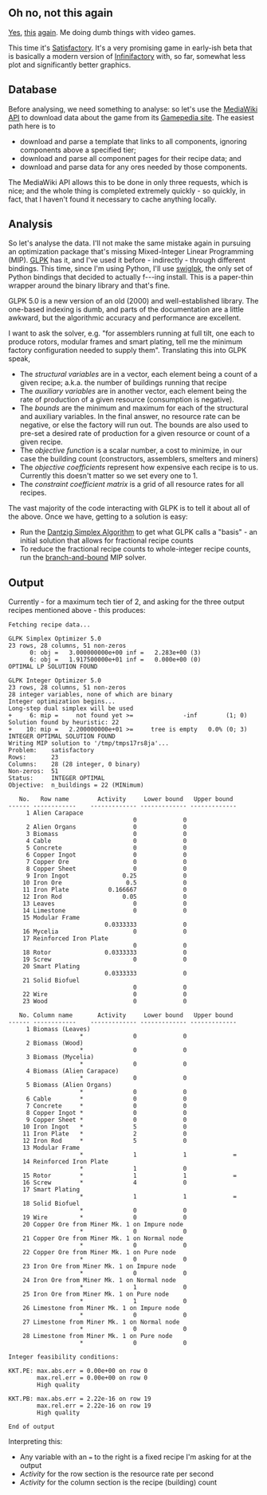 Oh no, not this again
---------------------

[Yes](https://github.com/reinderien/factorio),
[this](https://github.com/reinderien/terraria-npcs)
[again](https://github.com/reinderien/blockhood). Me doing dumb things with 
video games.

This time it's [Satisfactory](https://www.satisfactorygame.com). It's a very 
promising game in early-ish beta that is basically a modern version of
[Infinifactory](https://store.steampowered.com/app/300570/Infinifactory)
with, so far, somewhat less plot and significantly better graphics.

Database
--------

Before analysing, we need something to analyse: so let's use the
[MediaWiki API](https://www.mediawiki.org/wiki/API:Main_page) to download data
about the game from its
[Gamepedia site](https://satisfactory.gamepedia.com).
The easiest path here is to

- download and parse a template that links to all components, ignoring
  components above a specified tier;
- download and parse all component pages for their recipe data; and
- download and parse data for any ores needed by those components.

The MediaWiki API allows this to be done in only three requests, which is nice;
and the whole thing is completed extremely quickly - so quickly, in fact, that
I haven't found it necessary to cache anything locally.

Analysis
--------

So let's analyse the data. I'll not make the same mistake again in pursuing an
optimization package that's missing Mixed-Integer Linear Programming (MIP).
[GLPK](https://www.gnu.org/software/glpk) has it, and I've used it before -
indirectly - through different bindings. This time, since I'm using Python, I'll
use [swiglpk](https://github.com/biosustain/swiglpk), the only set of Python
bindings that decided to actually f---ing install. This is a paper-thin wrapper
around the binary library and that's fine.

GLPK 5.0 is a new version of an old (2000) and well-established library. The
one-based indexing is dumb, and parts of the documentation are a little awkward,
but the algorithmic accuracy and performance are excellent.

I want to ask the solver, e.g. "for assemblers running at full tilt, one each
to produce rotors, modular frames and smart plating, tell me the minimum factory
configuration needed to supply them". Translating this into GLPK speak,

- The _structural variables_ are in a vector, each element being a count of a
  given recipe; a.k.a. the number of buildings running that recipe
- The _auxiliary variables_ are in another vector, each element being the rate
  of production of a given resource (consumption is negative).
- The _bounds_ are the minimum and maximum for each of the structural and
  auxiliary variables. In the final answer, no resource rate can be negative, or 
  else the factory will run out. The bounds are also used to pre-set a desired 
  rate of production for a given resource or count of a given recipe.
- The _objective function_ is a scalar number, a cost to minimize, in our case
  the building count (constructors, assemblers, smelters and miners)
- The _objective coefficients_ represent how expensive each recipe is to us.
  Currently this doesn't matter so we set every one to 1.
- The _constraint coefficient matrix_ is a grid of all resource rates for all
  recipes.

The vast majority of the code interacting with GLPK is to tell it about all of
the above. Once we have, getting to a solution is easy:

- Run the [Dantzig Simplex Algorithm](https://en.wikipedia.org/wiki/Simplex_algorithm)
  to get what GLPK calls a "basis" - an initial solution that allows for
  fractional recipe counts
- To reduce the fractional recipe counts to whole-integer recipe counts, run the
  [branch-and-bound](https://en.wikipedia.org/wiki/Branch_and_bound)
  MIP solver.
  
Output
------

Currently - for a maximum tech tier of 2, and asking for the three output
recipes mentioned above - this produces:

```
Fetching recipe data...

GLPK Simplex Optimizer 5.0
23 rows, 28 columns, 51 non-zeros
      0: obj =   3.000000000e+00 inf =   2.283e+00 (3)
      6: obj =   1.917500000e+01 inf =   0.000e+00 (0)
OPTIMAL LP SOLUTION FOUND

GLPK Integer Optimizer 5.0
23 rows, 28 columns, 51 non-zeros
28 integer variables, none of which are binary
Integer optimization begins...
Long-step dual simplex will be used
+     6: mip =     not found yet >=              -inf        (1; 0)
Solution found by heuristic: 22
+    10: mip =   2.200000000e+01 >=     tree is empty   0.0% (0; 3)
INTEGER OPTIMAL SOLUTION FOUND
Writing MIP solution to '/tmp/tmps17rs8ja'...
Problem:    satisfactory
Rows:       23
Columns:    28 (28 integer, 0 binary)
Non-zeros:  51
Status:     INTEGER OPTIMAL
Objective:  n_buildings = 22 (MINimum)

   No.   Row name        Activity     Lower bound   Upper bound
------ ------------    ------------- ------------- -------------
     1 Alien Carapace
                                   0             0               
     2 Alien Organs                0             0               
     3 Biomass                     0             0               
     4 Cable                       0             0               
     5 Concrete                    0             0               
     6 Copper Ingot                0             0               
     7 Copper Ore                  0             0               
     8 Copper Sheet                0             0               
     9 Iron Ingot               0.25             0               
    10 Iron Ore                  0.5             0               
    11 Iron Plate           0.166667             0               
    12 Iron Rod                 0.05             0               
    13 Leaves                      0             0               
    14 Limestone                   0             0               
    15 Modular Frame
                           0.0333333             0               
    16 Mycelia                     0             0               
    17 Reinforced Iron Plate
                                   0             0               
    18 Rotor               0.0333333             0               
    19 Screw                       0             0               
    20 Smart Plating
                           0.0333333             0               
    21 Solid Biofuel
                                   0             0               
    22 Wire                        0             0               
    23 Wood                        0             0               

   No. Column name       Activity     Lower bound   Upper bound
------ ------------    ------------- ------------- -------------
     1 Biomass (Leaves)
                    *              0             0               
     2 Biomass (Wood)
                    *              0             0               
     3 Biomass (Mycelia)
                    *              0             0               
     4 Biomass (Alien Carapace)
                    *              0             0               
     5 Biomass (Alien Organs)
                    *              0             0               
     6 Cable        *              0             0               
     7 Concrete     *              0             0               
     8 Copper Ingot *              0             0               
     9 Copper Sheet *              0             0               
    10 Iron Ingot   *              5             0               
    11 Iron Plate   *              2             0               
    12 Iron Rod     *              5             0               
    13 Modular Frame
                    *              1             1             = 
    14 Reinforced Iron Plate
                    *              1             0               
    15 Rotor        *              1             1             = 
    16 Screw        *              4             0               
    17 Smart Plating
                    *              1             1             = 
    18 Solid Biofuel
                    *              0             0               
    19 Wire         *              0             0               
    20 Copper Ore from Miner Mk. 1 on Impure node
                    *              0             0               
    21 Copper Ore from Miner Mk. 1 on Normal node
                    *              0             0               
    22 Copper Ore from Miner Mk. 1 on Pure node
                    *              0             0               
    23 Iron Ore from Miner Mk. 1 on Impure node
                    *              0             0               
    24 Iron Ore from Miner Mk. 1 on Normal node
                    *              1             0               
    25 Iron Ore from Miner Mk. 1 on Pure node
                    *              1             0               
    26 Limestone from Miner Mk. 1 on Impure node
                    *              0             0               
    27 Limestone from Miner Mk. 1 on Normal node
                    *              0             0               
    28 Limestone from Miner Mk. 1 on Pure node
                    *              0             0               

Integer feasibility conditions:

KKT.PE: max.abs.err = 0.00e+00 on row 0
        max.rel.err = 0.00e+00 on row 0
        High quality

KKT.PB: max.abs.err = 2.22e-16 on row 19
        max.rel.err = 2.22e-16 on row 19
        High quality

End of output
```

Interpreting this:

- Any variable with an `=` to the right is a fixed recipe I'm asking for at the
  output
- _Activity_ for the row section is the resource rate per second
- _Activity_ for the column section is the recipe (building) count
